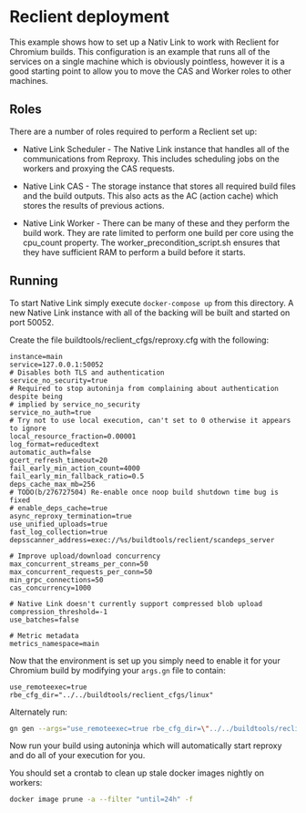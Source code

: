 # Reclient deployment

This example shows how to set up a Nativ Link to work with Reclient for
Chromium builds.  This configuration is an example that runs all of the
services on a single machine which is obviously pointless, however it is a
good starting point to allow you to move the CAS and Worker roles to other
machines.

## Roles

There are a number of roles required to perform a Reclient set up:

 - Native Link Scheduler - The Native Link instance that handles all of the
   communications from Reproxy.  This includes scheduling jobs on the workers
   and proxying the CAS requests.

 - Native Link CAS - The storage instance that stores all required build files
   and the build outputs.  This also acts as the AC (action cache) which stores
   the results of previous actions.

 - Native Link Worker - There can be many of these and they perform the build
   work.  They are rate limited to perform one build per core using the
   cpu_count property.  The worker_precondition_script.sh ensures that they have
   sufficient RAM to perform a build before it starts.

## Running

To start Native Link simply execute `docker-compose up` from this directory.
A new Native Link instance with all of the backing will be built and started on
port 50052.

Create the file buildtools/reclient_cfgs/reproxy.cfg with the following:
```
instance=main
service=127.0.0.1:50052
# Disables both TLS and authentication
service_no_security=true
# Required to stop autoninja from complaining about authentication despite being
# implied by service_no_security
service_no_auth=true
# Try not to use local execution, can't set to 0 otherwise it appears to ignore
local_resource_fraction=0.00001
log_format=reducedtext
automatic_auth=false
gcert_refresh_timeout=20
fail_early_min_action_count=4000
fail_early_min_fallback_ratio=0.5
deps_cache_max_mb=256
# TODO(b/276727504) Re-enable once noop build shutdown time bug is fixed
# enable_deps_cache=true
async_reproxy_termination=true
use_unified_uploads=true
fast_log_collection=true
depsscanner_address=exec://%s/buildtools/reclient/scandeps_server

# Improve upload/download concurrency
max_concurrent_streams_per_conn=50
max_concurrent_requests_per_conn=50
min_grpc_connections=50
cas_concurrency=1000

# Native Link doesn't currently support compressed blob upload
compression_threshold=-1
use_batches=false

# Metric metadata
metrics_namespace=main
```

Now that the environment is set up you simply need to enable it for your
Chromium build by modifying your `args.gn` file to contain:

```
use_remoteexec=true
rbe_cfg_dir="../../buildtools/reclient_cfgs/linux"
```

Alternately run:

```sh
gn gen --args="use_remoteexec=true rbe_cfg_dir=\"../../buildtools/reclient_cfgs/linux\"" out/Default
```

Now run your build using autoninja which will automatically start reproxy and
do all of your execution for you.

You should set a crontab to clean up stale docker images nightly on workers:
```sh
docker image prune -a --filter "until=24h" -f
```
